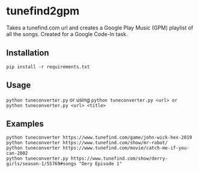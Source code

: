 # tunefind2gpm
Takes a tunefind.com url and creates a Google Play Music (GPM) playlist of all the songs. Created for a Google Code-In task.

## Installation
```
pip install -r requirements.txt 
```

## Usage
`python tuneconverter.py` or using `python tuneconverter.py <url> or python tuneconverter.py <url> <title>` 

## Examples
```
python tuneconverter https://www.tunefind.com/game/john-wick-hex-2019
python tuneconverter https://www.tunefind.com/show/mr-robot/
python tuneconverter https://www.tunefind.com/movie/catch-me-if-you-can-2002
python tuneconverter.py https://www.tunefind.com/show/derry-girls/season-1/55769#songs "Dery Episode 1"
```

